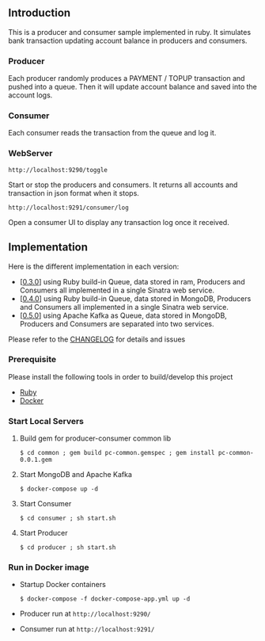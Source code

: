 ## Introduction
This is a producer and consumer sample implemented in ruby. 
It simulates bank transaction updating account balance in producers and consumers.

### Producer
Each producer randomly produces a PAYMENT / TOPUP transaction and pushed into a queue.
Then it will update account balance and saved into the account logs.

### Consumer
Each consumer reads the transaction from the queue and log it. 

### WebServer

`http://localhost:9290/toggle`

Start or stop the producers and consumers. 
It returns all accounts and transaction in json format when it stops.

`http://localhost:9291/consumer/log`

Open a consumer UI to display any transaction log once it received.

## Implementation

Here is the different implementation in each version:
* [[0.3.0](https://github.com/jtaisa/producer-consumer/tree/v0.3.0)] using Ruby build-in Queue, data stored in ram, Producers and Consumers all implemented in a single Sinatra web service.
* [[0.4.0](https://github.com/jtaisa/producer-consumer/tree/v0.4.0)] using Ruby build-in Queue, data stored in MongoDB, Producers and Consumers all implemented in a single Sinatra web service.
* [[0.5.0](https://github.com/jtaisa/producer-consumer/tree/v0.5.0)] using Apache Kafka as Queue, data stored in MongoDB, Producers and Consumers are separated into two services. 

Please refer to the [CHANGELOG](./CHANGELOG) for details and issues

### Prerequisite
Please install the following tools in order to build/develop this project

* [Ruby](https://www.ruby-lang.org)
* [Docker](https://docs.docker.com/install/)


### Start Local Servers

1. Build gem for producer-consumer common lib 
   
   `$ cd common ; gem build pc-common.gemspec ; gem install pc-common-0.0.1.gem`

2. Start MongoDB and Apache Kafka 

   `$ docker-compose up -d`

3. Start Consumer 

   `$ cd consumer ; sh start.sh`

4. Start Producer 

   `$ cd producer ; sh start.sh`

### Run in Docker image

* Startup Docker containers

   `$ docker-compose -f docker-compose-app.yml up -d`
   
* Producer run at `http://localhost:9290/`
* Consumer run at `http://localhost:9291/`
